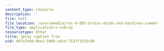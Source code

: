 ```yaml
---
content_type: resource
description: ''
file: null
file_location: /coursemedia/res-9-003-brains-minds-and-machines-summer-course-summer-2015/687a74dd0be2586badcd7537f3332c80_HCBaApqRqSg.vtt
file_type: application/x-subrip
resourcetype: Other
title: 3play caption file
uid: 687a74dd-0be2-586b-adcd-7537f3332c80
---
```

